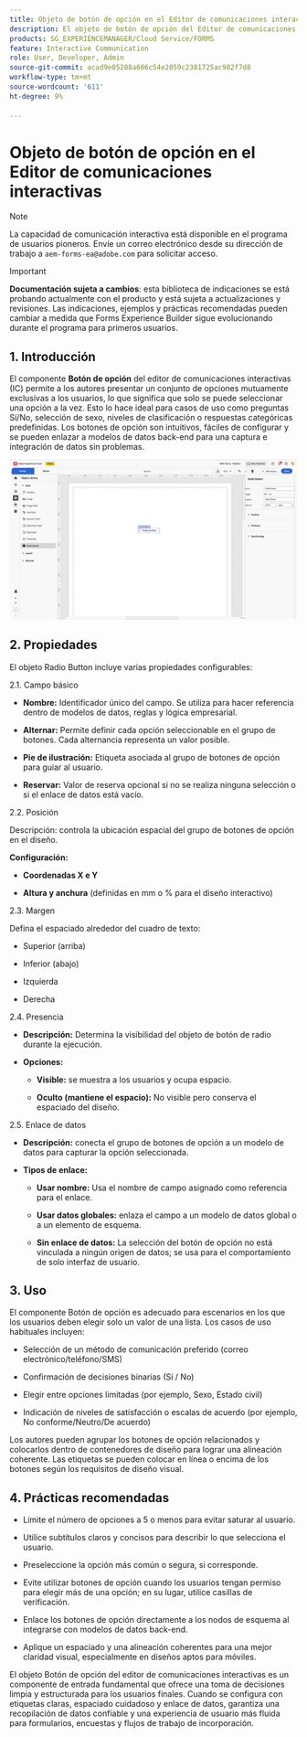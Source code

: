 ```yaml
---
title: Objeto de botón de opción en el Editor de comunicaciones interactivas
description: El objeto de botón de opción del Editor de comunicaciones interactivas en AEM Forms permite a los autores presentar un conjunto de opciones mutuamente excluyentes a los usuarios, lo que significa que solo se puede seleccionar una opción a la vez.
products: SG_EXPERIENCEMANAGER/Cloud Service/FORMS
feature: Interactive Communication
role: User, Developer, Admin
source-git-commit: acad9e05288a606c54e2059c2381725ac982f7d8
workflow-type: tm+mt
source-wordcount: '611'
ht-degree: 9%

---
```



# Objeto de botón de opción en el Editor de comunicaciones interactivas

>[!NOTE]
>
> La capacidad de comunicación interactiva está disponible en el programa de usuarios pioneros. Envíe un correo electrónico desde su dirección de trabajo a `aem-forms-ea@adobe.com` para solicitar acceso.

>[!IMPORTANT]
>
> **Documentación sujeta a cambios**: esta biblioteca de indicaciones se está probando actualmente con el producto y está sujeta a actualizaciones y revisiones. Las indicaciones, ejemplos y prácticas recomendadas pueden cambiar a medida que Forms Experience Builder sigue evolucionando durante el programa para primeros usuarios.

## &#x200B;1. Introducción

El componente **Botón de opción** del editor de comunicaciones interactivas (IC) permite a los autores presentar un conjunto de opciones mutuamente exclusivas a los usuarios, lo que significa que solo se puede seleccionar una opción a la vez. Esto lo hace ideal para casos de uso como preguntas Sí/No, selección de sexo, niveles de clasificación o respuestas categóricas predefinidas.
Los botones de opción son intuitivos, fáciles de configurar y se pueden enlazar a modelos de datos back-end para una captura e integración de datos sin problemas.

![Buscar documento CI](/help/forms/interactive-communication/assets/radio.png)

## &#x200B;2. Propiedades

El objeto Radio Button incluye varias propiedades configurables:

2.1. Campo básico

- **Nombre:** Identificador único del campo. Se utiliza para hacer referencia dentro de modelos de datos, reglas y lógica empresarial.

- **Alternar:** Permite definir cada opción seleccionable en el grupo de botones. Cada alternancia representa un valor posible.

- **Pie de ilustración:** Etiqueta asociada al grupo de botones de opción para guiar al usuario.

- **Reservar:** Valor de reserva opcional si no se realiza ninguna selección o si el enlace de datos está vacío.

2.2. Posición

Descripción: controla la ubicación espacial del grupo de botones de opción en el diseño.

**Configuración:**

- **Coordenadas X e Y**

- **Altura y anchura** (definidas en mm o % para el diseño interactivo)

2.3. Margen

Defina el espaciado alrededor del cuadro de texto:

- Superior (arriba)

- Inferior (abajo)

- Izquierda

- Derecha

2.4. Presencia

- **Descripción:** Determina la visibilidad del objeto de botón de radio durante la ejecución.

- **Opciones:**

   - **Visible:** se muestra a los usuarios y ocupa espacio.

   - **Oculto (mantiene el espacio):** No visible pero conserva el espaciado del diseño.



2.5. Enlace de datos

- **Descripción:** conecta el grupo de botones de opción a un modelo de datos para capturar la opción seleccionada.

- **Tipos de enlace:**

   - **Usar nombre:** Usa el nombre de campo asignado como referencia para el enlace.

   - **Usar datos globales:** enlaza el campo a un modelo de datos global o a un elemento de esquema.

   - **Sin enlace de datos:** La selección del botón de opción no está vinculada a ningún origen de datos; se usa para el comportamiento de solo interfaz de usuario.

## &#x200B;3. Uso

El componente Botón de opción es adecuado para escenarios en los que los usuarios deben elegir solo un valor de una lista. Los casos de uso habituales incluyen:

- Selección de un método de comunicación preferido (correo electrónico/teléfono/SMS)

- Confirmación de decisiones binarias (Sí / No)

- Elegir entre opciones limitadas (por ejemplo, Sexo, Estado civil)

- Indicación de niveles de satisfacción o escalas de acuerdo (por ejemplo, No conforme/Neutro/De acuerdo)

Los autores pueden agrupar los botones de opción relacionados y colocarlos dentro de contenedores de diseño para lograr una alineación coherente. Las etiquetas se pueden colocar en línea o encima de los botones según los requisitos de diseño visual.

## &#x200B;4. Prácticas recomendadas

- Limite el número de opciones a 5 o menos para evitar saturar al usuario.

- Utilice subtítulos claros y concisos para describir lo que selecciona el usuario.

- Preseleccione la opción más común o segura, si corresponde.

- Evite utilizar botones de opción cuando los usuarios tengan permiso para elegir más de una opción; en su lugar, utilice casillas de verificación.

- Enlace los botones de opción directamente a los nodos de esquema al integrarse con modelos de datos back-end.

- Aplique un espaciado y una alineación coherentes para una mejor claridad visual, especialmente en diseños aptos para móviles.

El objeto Botón de opción del editor de comunicaciones interactivas es un componente de entrada fundamental que ofrece una toma de decisiones limpia y estructurada para los usuarios finales. Cuando se configura con etiquetas claras, espaciado cuidadoso y enlace de datos, garantiza una recopilación de datos confiable y una experiencia de usuario más fluida para formularios, encuestas y flujos de trabajo de incorporación.


